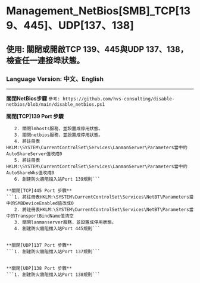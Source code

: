 # Management_NetBios[SMB]_TCP[139、445]、UDP[137、138]

## 使用: 關閉或開啟TCP 139、445與UDP 137、138，檢查任一連接埠狀態。

### Language Version: 中文、English
________________________________________________________________________________________________________________

**關閉NetBios步驟**
```參考: https://github.com/hvs-consulting/disable-netbios/blob/main/disable_netbios.ps1```

**關閉[TCP]139 Port 步驟**
```1. 將註冊表HKLM:\SYSTEM\CurrentControlSet\Control\Lsa當中的restrictanonymous值改成2
   2. 關閉lmhosts服務，並設置成停用狀態。
   3. 關閉netbios服務，並設置成停用狀態。
   4. 將註冊表HKLM:\SYSTEM\CurrentControlSet\Services\LanmanServer\Parameters當中的AutoShareServer值改成0
   5. 將註冊表HKLM:\SYSTEM\CurrentControlSet\Services\LanmanServer\Parameters當中的AutoShareWks值改成0
   6. 創建防火牆阻擋入站Port 139規則```

**關閉[TCP]445 Port 步驟**
```1. 將註冊表HKLM:\SYSTEM\CurrentControlSet\Services\NetBT\Parameters當中的SMBDeviceEnabled值改成0
   2. 將註冊表HKLM:\SYSTEM\CurrentControlSet\Services\NetBT\Parameters當中的TransportBindName值清空
   3. 關閉lanmanserver服務，並設置成停用狀態。
   4. 創建防火牆阻擋入站Port 445規則```


**關閉[UDP]137 Port 步驟**
```1. 創建防火牆阻擋入站Port 137規則```


**關閉[UDP]138 Port 步驟**
```1. 創建防火牆阻擋入站Port 138規則```
